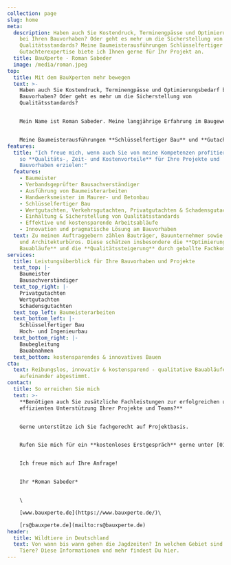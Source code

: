 ```yaml
---
collection: page
slug: home
meta:
  description: Haben auch Sie Kostendruck, Terminengpässe und Optimierunsbedarf
    bei Ihren Bauvorhaben? Oder geht es mehr um die Sicherstellung von
    Qualitätsstandards? Meine Baumeisterausführungen Schlüsselfertiger Bau und
    Gutachterexpertise biete ich Ihnen gerne für Ihr Projekt an.
  title: BauXperte - Roman Sabeder
  image: /media/roman.jpeg
top:
  title: Mit dem BauXperten mehr bewegen
  text: >-
    Haben auch Sie Kostendruck, Terminengpässe und Optimierungsbedarf bei Ihren
    Bauvorhaben? Oder geht es mehr um die Sicherstellung von
    Qualitätsstandards?


    Mein Name ist Roman Sabeder. Meine langjährige Erfahrung im Baugewerbe in Ingenieur-, Industrie- und Wohnungsbau sowie schlüsselfertigem Bau machen mich insbesondere bei diesen Fragestellungen und Aufgaben zu Ihrem BauXperten.


    Meine Baumeisterausführungen **Schlüsselfertiger Bau** und **Gutachterexpertise** biete ich Ihnen gerne für Ihr Projekt an.
features:
  title: "Ich freue mich, wenn auch Sie von meine Kompetenzen profitieren und wir
    so **Qualitäts-, Zeit- und Kostenvorteile** für Ihre Projekte und
    Bauvorhaben erzielen:"
  features:
    - Baumeister
    - Verbandsgeprüfter Bausachverständiger
    - Ausführung von Baumeisterarbeiten
    - Handwerksmeister im Maurer- und Betonbau
    - Schlüsselfertiger Bau
    - Wertgutachten, Verkehrsgutachten, Privatgutachten & Schadensgutachten
    - Einhaltung & Sicherstellung von Qualitätsstandards
    - Effektive und kostensparende Arbeitsabläufe
    - Innovation und pragmatische Lösung am Bauvorhaben
  text: Zu meinen Auftraggebern zählen Bauträger, Bauunternehmer sowie Ingenieur-
    und Architekturbüros. Diese schätzen insbesondere die **Optimierung der
    Bauabläufe** und die **Qualitätssteigerung** durch geballte Fachkompetenz.
services:
  title: Leistungsüberblick für Ihre Bauvorhaben und Projekte
  text_top: |-
    Baumeister
    Bausachverständiger
  text_top_right: |-
    Privatgutachten
    Wertgutachten
    Schadensgutachten
  text_top_left: Baumeisterarbeiten
  text_bottom_left: |-
    Schlüsselfertiger Bau
    Hoch- und Ingenieurbau
  text_bottom_right: |-
    Baubegleitung
    Bauabnahmen
  text_bottom: kostensparendes & innovatives Bauen
cta:
  text: Reibungslos, innovativ & kostensparend - qualitative Bauabläufe optimal
    aufeinander abgestimmt.
contact:
  title: So erreichen Sie mich
  text: >-
    **Benötigen auch Sie zusätzliche Fachleistungen zur erfolgreichen und
    effizienten Unterstützung Ihrer Projekte und Teams?**


    Gerne unterstütze ich Sie fachgerecht auf Projektbasis.


    Rufen Sie mich für ein **kostenloses Erstgespräch** gerne unter [0171 95 28 649](tel:01719528649) an.


    Ich freue mich auf Ihre Anfrage!


    Ihr *Roman Sabeder*


    \

    [www.bauxperte.de](https://www.bauxperte.de/)\

    [rs@bauxperte.de](mailto:rs@bauxperte.de)
header:
  title: Wildtiere in Deutschland
  text: Von wann bis wann gehen die Jagdzeiten? In welchem Gebiet sind welche
    Tiere? Diese Informationen und mehr findest Du hier.
---
```

